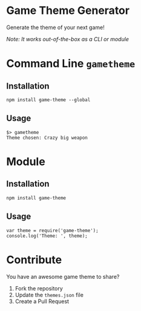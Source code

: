 # Game Theme Generator
Generate the theme of your next game!

_Note: It works out-of-the-box as a CLI or module_

# Command Line ``gametheme``

## Installation

	npm install game-theme --global

## Usage

	$> gametheme
    Theme chosen: Crazy big weapon

# Module

## Installation

	npm install game-theme

## Usage

	var theme = require('game-theme');
	console.log('Theme: ', theme);

# Contribute

You have an awesome game theme to share?

1. Fork the repository
2. Update the ``themes.json`` file
3. Create a Pull Request